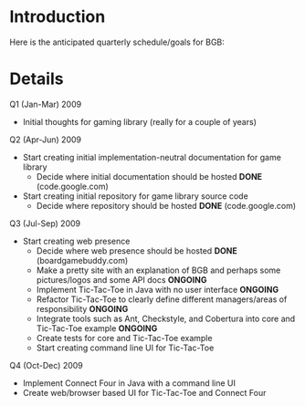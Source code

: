 # Introduction #

Here is the anticipated quarterly schedule/goals for BGB:


# Details #

Q1 (Jan-Mar) 2009

  * Initial thoughts for gaming library (really for a couple of years)

Q2 (Apr-Jun) 2009

  * Start creating initial implementation-neutral documentation for game library
    * Decide where initial documentation should be hosted **DONE** (code.google.com)
  * Start creating initial repository for game library source code
    * Decide where repository should be hosted **DONE** (code.google.com)

Q3 (Jul-Sep) 2009

  * Start creating web presence
    * Decide where web presence should be hosted **DONE** (boardgamebuddy.com)
    * Make a pretty site with an explanation of BGB and perhaps some pictures/logos and some API docs **ONGOING**
    * Implement Tic-Tac-Toe in Java with no user interface **ONGOING**
    * Refactor Tic-Tac-Toe to clearly define different managers/areas of responsibility **ONGOING**
    * Integrate tools such as Ant, Checkstyle, and Cobertura into core and Tic-Tac-Toe example **ONGOING**
    * Create tests for core and Tic-Tac-Toe example
    * Start creating command line UI for Tic-Tac-Toe

Q4 (Oct-Dec) 2009

  * Implement Connect Four in Java with a command line UI
  * Create web/browser based UI for Tic-Tac-Toe and Connect Four